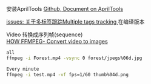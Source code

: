安装AprilTools
[Github, Document on AprilTools](https://github.com/thegoodhen/AprilTools)

[issues: 关于多标签跟踪Multiple tags tracking ](https://github.com/thegoodhen/AprilTools/issues/5#issuecomment-1026287280) 在编译版本


Video 转换成序列帧(sequence)   
[HOW FFMPEG- Convert video to images](https://stackoverflow.com/questions/40088222/ffmpeg-convert-video-to-images)
```bash
all
ffmpeg -i Forest.mp4 -vsync 0 forest/jpegs%06d.jpg

Every minute
ffmpeg -i test.mp4 -vf fps=1/60 thumb%04d.png
```

